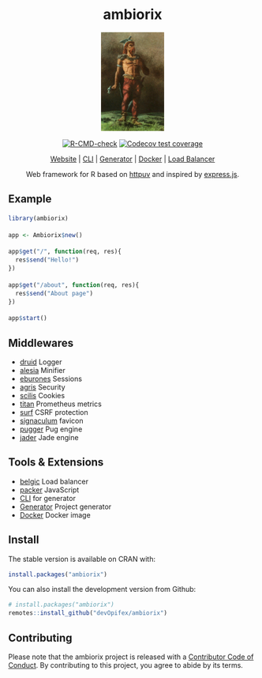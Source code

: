 <div align="center">

# ambiorix

<img src="man/figures/ambiorix.png" height = "200px"/>

<!-- badges: start -->
[![R-CMD-check](https://github.com/devOpifex/ambiorix/actions/workflows/R-CMD-check.yaml/badge.svg)](https://github.com/devOpifex/ambiorix/actions/workflows/R-CMD-check.yaml)
[![Codecov test coverage](https://codecov.io/gh/devOpifex/ambiorix/branch/master/graph/badge.svg)](https://app.codecov.io/gh/devOpifex/ambiorix?branch=master)
<!-- badges: end -->

[Website](https://ambiorix.dev) | [CLI](https://github.com/devOpifex/ambiorix-cli) | [Generator](https://github.com/devOpifex/ambiorix.generator) | [Docker](https://hub.docker.com/r/jcoenep/ambiorix) | [Load Balancer](https://github.com/devOpifex/belgic)

Web framework for R based on [httpuv](https://github.com/rstudio/httpuv) and inspired by [express.js](https://github.com/expressjs/express).

</div>


## Example

``` r
library(ambiorix)

app <- Ambiorix$new()

app$get("/", function(req, res){
  res$send("Hello!")
})

app$get("/about", function(req, res){
  res$send("About page")
})

app$start()
```

## Middlewares

- [druid](https://github.com/devOpifex/druid) Logger
- [alesia](https://github.com/devOpifex/alesia) Minifier
- [eburones](https://github.com/devOpifex/eburones) Sessions
- [agris](https://github.com/devOpifex/druid) Security
- [scilis](https://github.com/devOpifex/scilis) Cookies
- [titan](https://github.com/devOpifex/titan) Prometheus metrics
- [surf](https://github.com/devOpifex/surf) CSRF protection
- [signaculum](https://github.com/devOpifex/signaculum) favicon
- [pugger](https://github.com/devOpifex/pugger) Pug engine
- [jader](https://github.com/devOpifex/jader) Jade engine

## Tools & Extensions

- [belgic](https://github.com/devOpifex/belgic) Load balancer
- [packer](https://github.com/JohnCoene/packer) JavaScript
- [CLI](https://github.com/devOpifex/ambiorix-cli) for generator
- [Generator](https://github.com/devOpifex/ambiorix.generator) Project generator
- [Docker](https://hub.docker.com/r/jcoenep/ambiorix) Docker image

## Install

The stable version is available on CRAN with:

```r
install.packages("ambiorix")
```

You can also install the development version from Github:

```r
# install.packages("ambiorix")
remotes::install_github("devOpifex/ambiorix")
```

## Contributing

Please note that the ambiorix project is released with a [Contributor Code of Conduct](https://contributor-covenant.org/version/2/0/CODE_OF_CONDUCT.html). By contributing to this project, you agree to abide by its terms.
